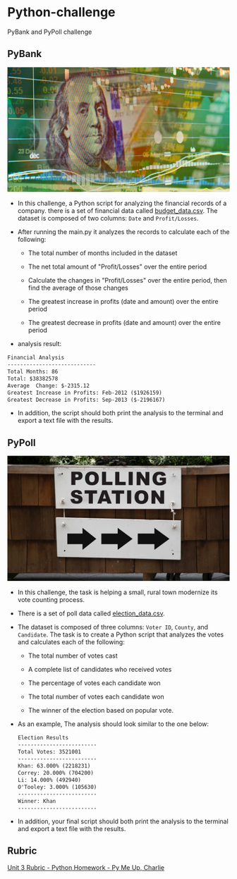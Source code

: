 # Python-challenge
PyBank and PyPoll challenge


## PyBank

![Revenue](images/revenue-per-lead.png)

* In this challenge,  a Python script for analyzing the financial records of a company. there is a set of financial data called [budget_data.csv](PyBank/Resources/budget_data.csv). The dataset is composed of two columns: `Date` and `Profit/Losses`. 

* After running the main.py it analyzes the records to calculate each of the following:

  * The total number of months included in the dataset

  * The net total amount of "Profit/Losses" over the entire period

  * Calculate the changes in "Profit/Losses" over the entire period, then find the average of those changes

  * The greatest increase in profits (date and amount) over the entire period

  * The greatest decrease in profits (date and amount) over the entire period

*  analysis result:

  ```text
  Financial Analysis
  ----------------------------
  Total Months: 86
  Total: $38382578
  Average  Change: $-2315.12
  Greatest Increase in Profits: Feb-2012 ($1926159)
  Greatest Decrease in Profits: Sep-2013 ($-2196167)
  ```

* In addition, the script should both print the analysis to the terminal and export a text file with the results.

## PyPoll

![Vote Counting](images/Vote_counting.png)

* In this challenge, the task is helping a small, rural town modernize its vote counting process.

* There is a set of poll data called [election_data.csv](PyPoll/Resources/election_data.csv). 

* The dataset is composed of three columns: `Voter ID`, `County`, and `Candidate`. The task is to create a Python script that analyzes the votes and calculates each of the following:

  * The total number of votes cast

  * A complete list of candidates who received votes

  * The percentage of votes each candidate won

  * The total number of votes each candidate won

  * The winner of the election based on popular vote.

* As an example, The analysis should look similar to the one below:

  ```text
  Election Results
  -------------------------
  Total Votes: 3521001
  -------------------------
  Khan: 63.000% (2218231)
  Correy: 20.000% (704200)
  Li: 14.000% (492940)
  O'Tooley: 3.000% (105630)
  -------------------------
  Winner: Khan
  -------------------------
  ```

* In addition, your final script should both print the analysis to the terminal and export a text file with the results.


## Rubric

[Unit 3 Rubric - Python Homework - Py Me Up, Charlie](https://docs.google.com/document/d/1Q5ZnMUD12NvbElOgE3a_lcahuRZdv83aDu9VtXZRiGg/edit?usp=sharing)
